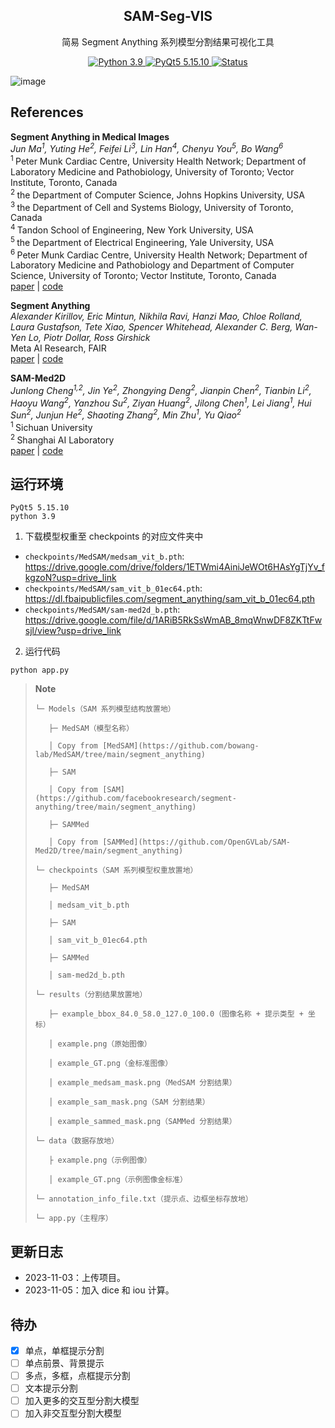 <div align="center">
  <h2>SAM-Seg-VIS</h2>
  <p>简易 Segment Anything 系列模型分割结果可视化工具</p>
  <a href="#">
    <img alt="Python 3.9" src="https://img.shields.io/badge/python-3.9-blue.svg" />
  </a>
  <a href="#">
    <img alt="PyQt5 5.15.10" src="https://img.shields.io/badge/pyqt5-5.15.10-blue.svg" />
  </a>
  <a href="#">
    <img alt="Status" src="https://img.shields.io/badge/Status-Updating-green" />
  </a>
</div>

![image](https://github.com/chenluda/SAM-Seg-VIS/assets/45784833/3d3a4b66-7ad2-437e-80e1-097c8f44d08b)


## References

<b>Segment Anything in Medical Images</b> <br/>
*Jun Ma<sup>1</sup>, Yuting He<sup>2</sup>, Feifei Li<sup>3</sup>, Lin Han<sup>4</sup>, Chenyu You<sup>5</sup>, Bo Wang<sup>6</sup>*<br/>
<sup>1 </sup>Peter Munk Cardiac Centre, University Health Network; Department of Laboratory Medicine and Pathobiology, University of Toronto; Vector Institute, Toronto, Canada  <br/>
<sup>2 </sup>the Department of Computer Science, Johns Hopkins University, USA<br/>
<sup>3 </sup>the Department of Cell and Systems Biology, University of Toronto, Canada<br/>
<sup>4 </sup>Tandon School of Engineering, New York University, USA<br/>
<sup>5 </sup>the Department of Electrical Engineering, Yale University, USA<br/>
<sup>6 </sup>Peter Munk Cardiac Centre, University Health Network; Department of Laboratory Medicine and Pathobiology and Department of Computer Science, University of Toronto; Vector Institute, Toronto, Canada<br/>
[paper](https://arxiv.org/abs/2304.12306) | [code](https://github.com/bowang-lab/MedSAM)

<b>Segment Anything</b> <br/>
*Alexander Kirillov, Eric Mintun, Nikhila Ravi, Hanzi Mao, Chloe Rolland, Laura Gustafson, Tete Xiao, Spencer Whitehead, Alexander C. Berg, Wan-Yen Lo, Piotr Dollar, Ross Girshick*<br/>
Meta AI Research, FAIR<br/>
[paper](https://ai.facebook.com/research/publications/segment-anything/) | [code](https://github.com/facebookresearch/segment-anything)

<b>SAM-Med2D</b> <br/>
*Junlong Cheng<sup>1,2</sup>, Jin Ye<sup>2</sup>, Zhongying Deng<sup>2</sup>, Jianpin Chen<sup>2</sup>, Tianbin Li<sup>2</sup>, Haoyu Wang<sup>2</sup>, Yanzhou Su<sup>2</sup>, Ziyan Huang<sup>2</sup>, Jilong Chen<sup>1</sup>, Lei Jiang<sup>1</sup>, Hui Sun<sup>2</sup>, Junjun He<sup>2</sup>, Shaoting Zhang<sup>2</sup>, Min Zhu<sup>1</sup>, Yu Qiao<sup>2</sup>*<br/>
<sup>1 </sup>Sichuan University<br/>
<sup>2 </sup>Shanghai AI Laboratory<br/>
[paper](https://arxiv.org/abs/2308.16184) | [code](https://github.com/OpenGVLab/SAM-Med2D)


## 运行环境

```
PyQt5 5.15.10
python 3.9
```

1. 下载模型权重至 checkpoints 的对应文件夹中

+ `checkpoints/MedSAM/medsam_vit_b.pth`: https://drive.google.com/drive/folders/1ETWmi4AiniJeWOt6HAsYgTjYv_fkgzoN?usp=drive_link
+ `checkpoints/MedSAM/sam_vit_b_01ec64.pth`: https://dl.fbaipublicfiles.com/segment_anything/sam_vit_b_01ec64.pth
+ `checkpoints/MedSAM/sam-med2d_b.pth`: https://drive.google.com/file/d/1ARiB5RkSsWmAB_8mqWnwDF8ZKTtFwsjl/view?usp=drive_link

2. 运行代码
```
python app.py
```
> **Note**
> ```
> └─ Models（SAM 系列模型结构放置地）
> 
>    ├─ MedSAM（模型名称）
> 
>    │ Copy from [MedSAM](https://github.com/bowang-lab/MedSAM/tree/main/segment_anything)
>
>    ├─ SAM
> 
>    │ Copy from [SAM](https://github.com/facebookresearch/segment-anything/tree/main/segment_anything)
> 
>    ├─ SAMMed
> 
>    │ Copy from [SAMMed](https://github.com/OpenGVLab/SAM-Med2D/tree/main/segment_anything)
> 
> └─ checkpoints（SAM 系列模型权重放置地）
> 
>    ├─ MedSAM
> 
>    │ medsam_vit_b.pth
>
>    ├─ SAM
> 
>    │ sam_vit_b_01ec64.pth
>
>    ├─ SAMMed
> 
>    │ sam-med2d_b.pth
> 
> └─ results（分割结果放置地）
>
>    ├─ example_bbox_84.0_58.0_127.0_100.0（图像名称 + 提示类型 + 坐标）
> 
>    │ example.png（原始图像）
>
>    │ example_GT.png（金标准图像）
>
>    │ example_medsam_mask.png（MedSAM 分割结果）
>
>    │ example_sam_mask.png（SAM 分割结果）
>
>    │ example_sammed_mask.png（SAMMed 分割结果）
> 
> └─ data（数据存放地）
> 
>    ├ example.png（示例图像）
> 
>    │ example_GT.png（示例图像金标准）
> 
> └─ annotation_info_file.txt（提示点、边框坐标存放地）
> 
> └─ app.py（主程序）
>  ```

## 更新日志

* 2023-11-03：上传项目。
* 2023-11-05：加入 dice 和 iou 计算。

## 待办

- [x] 单点，单框提示分割
- [ ] 单点前景、背景提示
- [ ] 多点，多框，点框提示分割
- [ ] 文本提示分割
- [ ] 加入更多的交互型分割大模型
- [ ] 加入非交互型分割大模型
